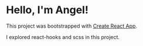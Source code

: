 # Hello, I'm Angel! 

This project was bootstrapped with [Create React App](https://github.com/facebook/create-react-app).

I explored react-hooks and scss in this project. 